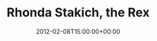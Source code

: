 ---
templateKey: event
guid: 0896eb4f-6eab-11ea-99c5-002590d1d1b0
date: 2012-02-08T15:00:00+00:00
eventTime: '6:30-8:30pm'
title: Rhonda Stakich, the Rex
artist: Rhonda Stakich
city: Toronto
venue: the Rex
group: Tim Shia
guests: Brian Kobayakawa, Tim Shia
---
